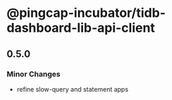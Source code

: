# @pingcap-incubator/tidb-dashboard-lib-api-client

## 0.5.0

### Minor Changes

- refine slow-query and statement apps
